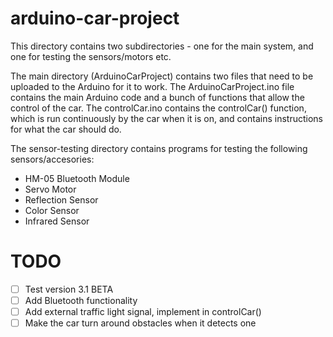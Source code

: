 # arduino-car-project
This directory contains two subdirectories - one for the main system, and one for testing the sensors/motors etc. 

The main directory (ArduinoCarProject) contains two files that need to be uploaded to the Arduino for it to work. The ArduinoCarProject.ino file contains the main Arduino code and a bunch of functions that allow the control of the car. The controlCar.ino contains the controlCar() function, which is run continuously by the car when it is on, and contains instructions for what the car should do.

The sensor-testing directory contains programs for testing the following sensors/accesories:
- HM-05 Bluetooth Module
- Servo Motor
- Reflection Sensor
- Color Sensor
- Infrared Sensor

# TODO

- [ ] Test version 3.1 BETA
- [ ] Add Bluetooth functionality
- [ ] Add external traffic light signal, implement in controlCar()
- [ ] Make the car turn around obstacles when it detects one
